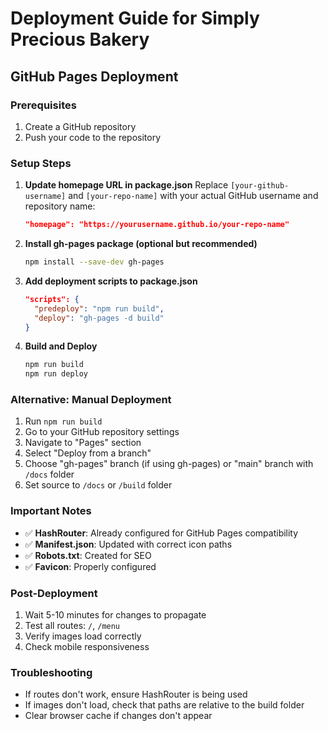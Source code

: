 # Deployment Guide for Simply Precious Bakery

## GitHub Pages Deployment

### Prerequisites
1. Create a GitHub repository
2. Push your code to the repository

### Setup Steps

1. **Update homepage URL in package.json**
   Replace `[your-github-username]` and `[your-repo-name]` with your actual GitHub username and repository name:
   ```json
   "homepage": "https://yourusername.github.io/your-repo-name"
   ```

2. **Install gh-pages package (optional but recommended)**
   ```bash
   npm install --save-dev gh-pages
   ```

3. **Add deployment scripts to package.json**
   ```json
   "scripts": {
     "predeploy": "npm run build",
     "deploy": "gh-pages -d build"
   }
   ```

4. **Build and Deploy**
   ```bash
   npm run build
   npm run deploy
   ```

### Alternative: Manual Deployment
1. Run `npm run build`
2. Go to your GitHub repository settings
3. Navigate to "Pages" section
4. Select "Deploy from a branch"
5. Choose "gh-pages" branch (if using gh-pages) or "main" branch with `/docs` folder
6. Set source to `/docs` or `/build` folder

### Important Notes
- ✅ **HashRouter**: Already configured for GitHub Pages compatibility
- ✅ **Manifest.json**: Updated with correct icon paths
- ✅ **Robots.txt**: Created for SEO
- ✅ **Favicon**: Properly configured

### Post-Deployment
1. Wait 5-10 minutes for changes to propagate
2. Test all routes: `/`, `/menu`
3. Verify images load correctly
4. Check mobile responsiveness

### Troubleshooting
- If routes don't work, ensure HashRouter is being used
- If images don't load, check that paths are relative to the build folder
- Clear browser cache if changes don't appear 